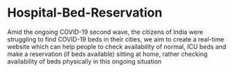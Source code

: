 # Hospital-Bed-Reservation
Amid the ongoing COVID-19 second wave, the citizens of India were struggling to find
COVID-19 beds in their cities, we aim to create a real-time website which can help people to check
availability of normal, ICU beds and make a reservation (if beds available) sitting at home, rather
checking availability of beds physically in this ongoing situation
